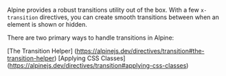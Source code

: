 Alpine provides a robust transitions utility out of the box. With a few `x-transition` directives, you can create smooth transitions between when an element is shown or hidden.

There are two primary ways to handle transitions in Alpine:

[The Transition Helper] (https://alpinejs.dev/directives/transition#the-transition-helper)
[Applying CSS Classes] (https://alpinejs.dev/directives/transition#applying-css-classes)
